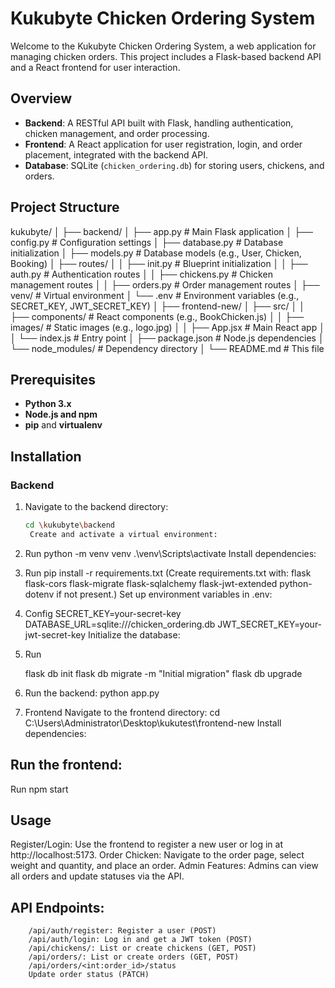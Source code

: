 # Kukubyte Chicken Ordering System

Welcome to the Kukubyte Chicken Ordering System, a web application for managing chicken orders. This project includes a Flask-based backend API and a React frontend for user interaction.

## Overview

- **Backend**: A RESTful API built with Flask, handling authentication, chicken management, and order processing.
- **Frontend**: A React application for user registration, login, and order placement, integrated with the backend API.
- **Database**: SQLite (`chicken_ordering.db`) for storing users, chickens, and orders.

## Project Structure

kukubyte/
│
├── backend/
│ ├── app.py # Main Flask application
│ ├── config.py # Configuration settings
│ ├── database.py # Database initialization
│ ├── models.py # Database models (e.g., User, Chicken, Booking)
│ ├── routes/
│ │ ├── init.py # Blueprint initialization
│ │ ├── auth.py # Authentication routes
│ │ ├── chickens.py # Chicken management routes
│ │ ├── orders.py # Order management routes
│ ├── venv/ # Virtual environment
│ └── .env # Environment variables (e.g., SECRET_KEY, JWT_SECRET_KEY)
│
├── frontend-new/
│ ├── src/
│ │ ├── components/ # React components (e.g., BookChicken.js)
│ │ ├── images/ # Static images (e.g., logo.jpg)
│ │ ├── App.jsx # Main React app
│ │ └── index.js # Entry point
│ ├── package.json # Node.js dependencies
│ └── node_modules/ # Dependency directory
│
└── README.md # This file

## Prerequisites

- **Python 3.x**
- **Node.js and npm**
- **pip** and **virtualenv**

## Installation

### Backend

1. Navigate to the backend directory:
   ```bash
   cd \kukubyte\backend
    Create and activate a virtual environment:
   ```
2. Run
   python -m venv venv
   .\venv\Scripts\activate
   Install dependencies:
3. Run
   pip install -r requirements.txt
   (Create requirements.txt with: flask flask-cors flask-migrate flask-sqlalchemy flask-jwt-extended python-dotenv if not present.)
   Set up environment variables in .env:
4. Config
   SECRET_KEY=your-secret-key
   DATABASE_URL=sqlite:///chicken_ordering.db
   JWT_SECRET_KEY=your-jwt-secret-key
   Initialize the database:
5. Run

   flask db init
   flask db migrate -m "Initial migration"
   flask db upgrade

6. Run the backend:
   python app.py
7. Frontend
   Navigate to the frontend directory:
   cd C:\Users\Administrator\Desktop\kukutest\frontend-new
   Install dependencies:

## Run the frontend:

Run
npm start

## Usage

Register/Login: Use the frontend to register a new user or log in at http://localhost:5173.
Order Chicken: Navigate to the order page, select weight and quantity, and place an order.
Admin Features: Admins can view all orders and update statuses via the API.

## API Endpoints:

        /api/auth/register: Register a user (POST)
        /api/auth/login: Log in and get a JWT token (POST)
        /api/chickens/: List or create chickens (GET, POST)
        /api/orders/: List or create orders (GET, POST)
        /api/orders/<int:order_id>/status
        Update order status (PATCH)
